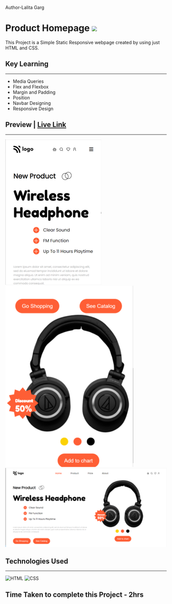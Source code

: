 Author-Lalita Garg
# Product Homepage  ![](	https://img.shields.io/website-up-down-green-red/http/monip.org.svg)

This Project is a Simple Static Responsive webpage created by using just HTML and  CSS.

## Key Learning 
***
- Media Queries 
- Flex and Flexbox
- Margin and Padding 
- Position 
- Navbar Designing 
- Responsive Design

## Preview | [Live Link]()
***
![ScreenShot](./screenshots/screenshot1.PNG)![ScreenShot](./screenshots/screenshot2.PNG)![ScreenShot](./screenshots/screenshot3.PNG)

## Technologies Used 
***
![HTML](https://img.shields.io/badge/HTML5-E34F26?style=for-the-badge&logo=html5&logoColor=white)
![CSS](	https://img.shields.io/badge/CSS3-1572B6?style=for-the-badge&logo=css3&logoColor=white)

## Time Taken to complete this Project - 2hrs